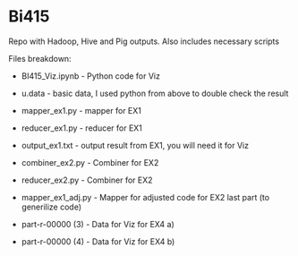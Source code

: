# Bi415
Repo with Hadoop, Hive and Pig outputs. Also includes necessary scripts

Files breakdown:

* BI415_Viz.ipynb - Python code for Viz

* u.data - basic data, I used python from above to double check the result

* mapper_ex1.py - mapper for EX1

* reducer_ex1.py - reducer for EX1

* output_ex1.txt - output result from EX1, you will need it for Viz

* combiner_ex2.py - Combiner for EX2

* reducer_ex2.py - Combiner for EX2

* mapper_ex1_adj.py - Mapper for adjusted code for EX2 last part (to generilize code)

* part-r-00000 (3) - Data for Viz for EX4 a)

* part-r-00000 (4) - Data for Viz for EX4 b)
